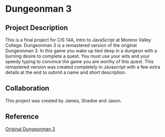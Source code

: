 # Dungeonman 3

## Project Description
This is a final project for CIS 14A, Intro to JavaScript at Moreno Valley College. Dungeonman 3 is a remastered version of the original Dungeonman 3. In this game you wake up tied deep in a dungeon with a burning desire to complete a quest. You must use your wits and your speedy typing to convince the game you are worthy of this quest. This remastered version was created completely in Javascript with a few extra details at the end to submit a name and short description.  

## Collaboration
This project was created by James, Shadoe and Jason.

## Reference
[Original Dungeonman 3](http://homestarrunner.com/dman3.html)
